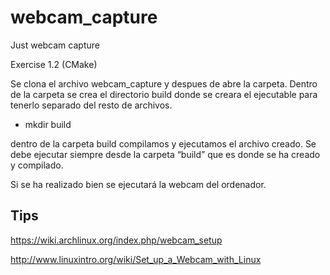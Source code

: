 # webcam_capture
Just webcam capture

Exercise 1.2 (CMake)

Se clona el archivo webcam_capture y despues de abre la carpeta. Dentro de la carpeta se crea el directorio build donde se creara el ejecutable para tenerlo separado del resto de archivos.
- mkdir build

dentro de la carpeta build compilamos y ejecutamos el archivo creado. Se debe ejecutar siempre desde la carpeta “build” que es donde se ha creado y compilado.

Si se ha realizado bien se ejecutará la webcam del ordenador.

## Tips
https://wiki.archlinux.org/index.php/webcam_setup

http://www.linuxintro.org/wiki/Set_up_a_Webcam_with_Linux



